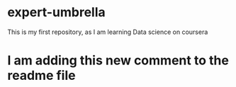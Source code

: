 # expert-umbrella
This is my first repository, as I am learning Data science on coursera
# I am adding this new comment to the readme file
